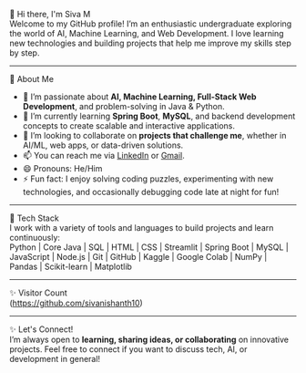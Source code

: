 👋 Hi there, I'm Siva M  
Welcome to my GitHub profile! I’m an enthusiastic undergraduate exploring the world of AI, Machine Learning, and Web Development. I love learning new technologies and building projects that help me improve my skills step by step.

---

🚀 About Me
- 👀 I’m passionate about **AI, Machine Learning, Full-Stack Web Development**, and problem-solving in Java & Python.  
- 🌱 I’m currently learning **Spring Boot**, **MySQL**, and backend development concepts to create scalable and interactive applications.  
- 💞️ I’m looking to collaborate on **projects that challenge me**, whether in AI/ML, web apps, or data-driven solutions.  
- 📫 You can reach me via [LinkedIn](https://www.linkedin.com/in/siva-m-246814224/) or [Gmail](mailto:sivamanigandan151@gmail.com).  
- 😄 Pronouns: He/Him  
- ⚡ Fun fact: I enjoy solving coding puzzles, experimenting with new technologies, and occasionally debugging code late at night for fun!  

---

🧠 Tech Stack  
I work with a variety of tools and languages to build projects and learn continuously:  
Python | Core Java | SQL | HTML | CSS | Streamlit | Spring Boot | MySQL | JavaScript | Node.js | Git | GitHub | Kaggle | Google Colab | NumPy | Pandas | Scikit-learn | Matplotlib  

---

✨ Visitor Count  
 (https://github.com/sivanishanth10)

---

✨ Let's Connect!  
I’m always open to **learning, sharing ideas, or collaborating** on innovative projects. Feel free to connect if you want to discuss tech, AI, or development in general!
